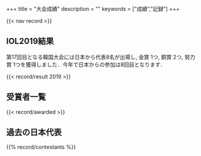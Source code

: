 +++
title = "大会成績"
description = ""
keywords = ["成績","記録"]
+++

{{< nav record >}}

## IOL2019結果

第17回目となる韓国大会には日本から代表8名が出場し, 金賞 1つ, 銅賞 2つ, 努力賞 1つを獲得しました．今年で日本からの参加は8回目となります．

{{< record/result 2019 >}}

## 受賞者一覧

{{< record/awarded >}}

## 過去の日本代表

{{% record/contestants %}}
